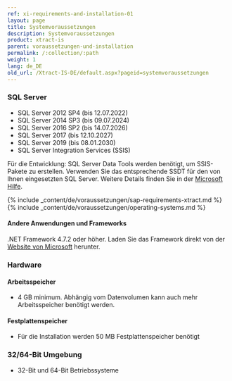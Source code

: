 ```yaml
---
ref: xi-requirements-and-installation-01
layout: page
title: Systemvoraussetzungen
description: Systemvoraussetzungen
product: xtract-is
parent: voraussetzungen-und-installation
permalink: /:collection/:path
weight: 1
lang: de_DE
old_url: /Xtract-IS-DE/default.aspx?pageid=systemvoraussetzungen
---
```


### SQL Server
 	
- SQL Server 2012 SP4 (bis 12.07.2022)
- SQL Server 2014 SP3 (bis 09.07.2024)
- SQL Server 2016 SP2 (bis 14.07.2026)
- SQL Server 2017 (bis 12.10.2027)
- SQL Server 2019 (bis 08.01.2030)
- SQL Server Integration Services (SSIS)

Für die Entwicklung: SQL Server Data Tools werden benötigt, um SSIS-Pakete zu erstellen. Verwenden Sie das entsprechende SSDT für den von Ihnen eingesetzten SQL Server. Weitere Details finden Sie in der [Microsoft Hilfe](https://docs.microsoft.com/en-us/sql/ssdt/download-sql-server-data-tools-ssdt?view=sql-server-ver15).

{% include _content/de/voraussetzungen/sap-requirements-xtract.md %}
{% include _content/de/voraussetzungen/operating-systems.md %}

#### Andere Anwendungen und Frameworks
 	
.NET Framework 4.7.2 oder höher. Laden Sie das Framework direkt von der [Website von Microsoft](https://support.microsoft.com/en-us/help/4054530/microsoft-net-framework-4-7-2-offline-installer-for-windows) herunter.

### Hardware
#### Arbeitsspeicher
 	
- 4 GB minimum. Abhängig vom Datenvolumen kann auch mehr Arbeitsspeicher benötigt werden.

#### Festplattenspeicher
 	
- Für die Installation werden 50 MB Festplattenspeicher benötigt

### 32/64-Bit Umgebung
 	
- 32-Bit und 64-Bit Betriebssysteme
<!--stackedit_data:
eyJoaXN0b3J5IjpbMzc2MDMwMDIyXX0=
-->
